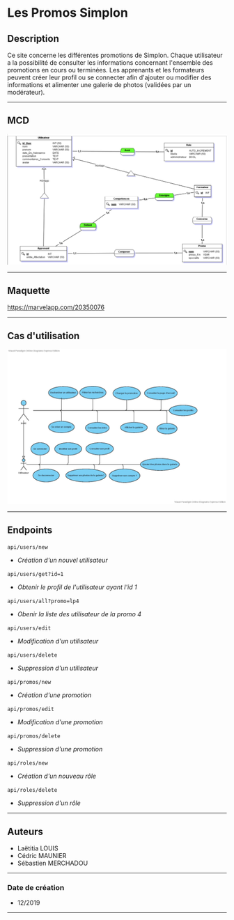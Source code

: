 # <span style="text-align: center;">__Les Promos Simplon__</span>

## __Description__

Ce site concerne les différentes promotions de Simplon. Chaque utilisateur a la possibilité de consulter les informations concernant l'ensemble des promotions en cours ou terminées. Les apprenants et les formateurs peuvent créer leur profil ou se connecter afin d'ajouter ou modifier des informations et alimenter une galerie de photos (validées par un modérateur).

---

## __MCD__

![Image_MCD](images/mcd.PNG)

---

## __Maquette__

https://marvelapp.com/20350076

---


## __Cas d'utilisation__

![Image_useCases](images/use_case.jpg)

---

## __Endpoints__

```api/users/new```
- _Création d'un nouvel utilisateur_

```api/users/get?id=1```
- _Obtenir le profil de l'utilisateur ayant l'id 1_

```api/users/all?promo=lp4```
- _Obenir la liste des utilisateur de la promo 4_

```api/users/edit```
- _Modification d'un utilisateur_

```api/users/delete```
- _Suppression d'un utilisateur_

```api/promos/new```
- _Création d'une promotion_

```api/promos/edit```
- _Modification d'une promotion_

```api/promos/delete```
- _Suppression d'une promotion_

```api/roles/new```
- _Création d'un nouveau rôle_

```api/roles/delete```
- _Suppression d'un rôle_

---

## __Auteurs__ 

- Laëtitia LOUIS
- Cédric MAUNIER
- Sébastien MERCHADOU
---

### __Date de création__

- 12/2019

---






